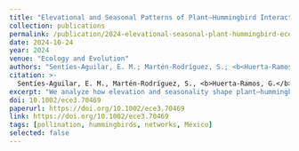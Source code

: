 ```yaml
---
title: "Elevational and Seasonal Patterns of Plant–Hummingbird Interactions in a High Tropical Mountain"
collection: publications
permalink: /publication/2024-elevational-seasonal-plant-hummingbird-ece3.md
date: 2024-10-24
year: 2024
venue: "Ecology and Evolution"
authors: "Sentíes-Aguilar, E. M.; Martén-Rodríguez, S.; <b<Huerta-Ramos, G.</b>; Díaz-Infante, S.; López-Segoviano, G.; Aguirre-Jaimes, A.; Quesada-Avendaño, M.; Cortés-Flores, J.; Arizmendi, M. del C."
citation: >-
  Sentíes-Aguilar, E. M., Martén-Rodríguez, S., <b>Huerta-Ramos, G.</b>, Díaz-Infante, S., López-Segoviano, G., Aguirre-Jaimes, A., Quesada-Avendaño, M., Cortés-Flores, J., & Arizmendi, M. del C. (2024). Elevational and seasonal patterns of plant–hummingbird interactions in a high tropical mountain. <i>Ecology and Evolution</i>, 14(10), e70469. <a href="https://doi.org/10.1002/ece3.70469" target="_blank" rel="noopener">https://doi.org/10.1002/ece3.70469</a>
excerpt: "We analyze how elevation and seasonality shape plant–hummingbird interaction networks on tropical high-altitude mountain."
doi: 10.1002/ece3.70469
paperurl: https://doi.org/10.1002/ece3.70469
link: https://doi.org/10.1002/ece3.70469
tags: [pollination, hummingbirds, networks, Mexico]
selected: false
---
```

